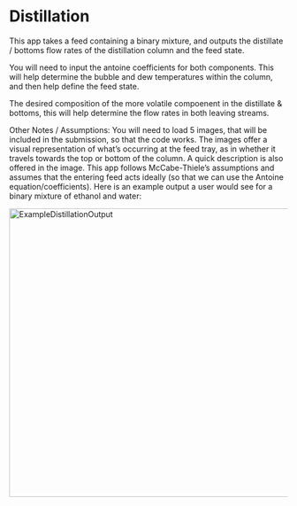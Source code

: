 # Distillation
This app takes a feed containing a binary mixture, and outputs the distillate / bottoms flow rates of the distillation column and the feed state. 

You will need to input the antoine coefficients for both components. This will help determine the bubble and dew temperatures within the column, and then help 
define the feed state.

The desired composition of the more volatile compoenent in the distillate & bottoms, this will help determine the flow rates in both leaving streams.

Other Notes / Assumptions:
You will need to load 5 images, that will be included in the submission, so that the code works. The images offer a visual representation of what’s occurring 
at the feed tray, as in whether it travels towards the top or bottom of the column. A quick description is also offered in the image. This app follows 
McCabe-Thiele’s assumptions and assumes that the entering feed acts ideally (so that we can use the Antoine equation/coefficients). Here is an example output 
a user would see for a binary mixture of ethanol and water:

<img width="521" alt="ExampleDistillationOutput" src="https://user-images.githubusercontent.com/92535248/147286722-665583ab-ff7e-4581-9b04-adfd11b639ea.PNG">


